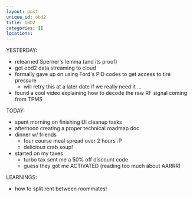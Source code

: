 ```yaml
---
layout: post
unique_id: obd2
title: OBD2
categories: []
locations: 
---
```


YESTERDAY:
* relearned Sperner's lemma (and its proof)
* got obd2 data streaming to cloud
* formally gave up on using Ford's PID codes to get access to tire pressure
  * will retry this at a later date if we really need it ...
* found a cool video explaining how to decode the raw RF signal coming from TPMS

TODAY:
* spent morning on finishing UI cleanup tasks
* afternoon creating a proper technical roadmap doc
* dinner w/ friends
  * four course meal spread over 2 hours :P
  * delicious crab soup!
* started on my taxes
  * turbo tax sent me a 50% off discount code
  * guess they got me ACTIVATED (reading too much about AARRR)

LEARNINGS:
* how to split rent between roommates!
